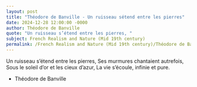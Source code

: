 ```yaml
---
layout: post
title: "Théodore de Banville - Un ruisseau sétend entre les pierres"
date: 2024-12-28 12:00:00 -0000
author: Théodore de Banville
quote: "Un ruisseau s’étend entre les pierres, "
subject: French Realism and Nature (Mid 19th century)
permalink: /French Realism and Nature (Mid 19th century)/Théodore de Banville/Théodore de Banville - Un ruisseau sétend entre les pierres
---
```


Un ruisseau s’étend entre les pierres, 
Ses murmures chantaient autrefois, 
Sous le soleil d’or et les cieux d’azur, 
La vie s’écoule, infinie et pure.

- Théodore de Banville
